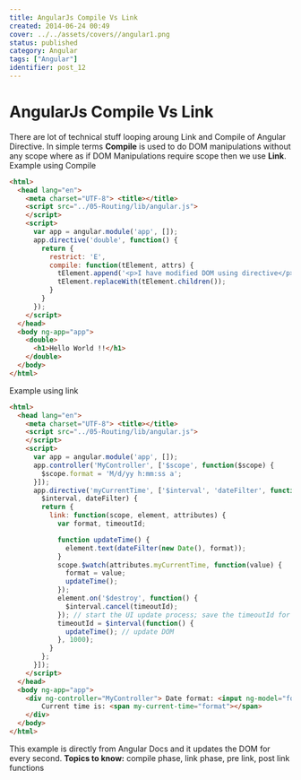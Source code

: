 ```yaml
---
title: AngularJs Compile Vs Link
created: 2014-06-24 00:49
cover: ../../assets/covers//angular1.png
status: published
category: Angular
tags: ["Angular"]
identifier: post_12
---
```


# AngularJs Compile Vs Link

There are lot of technical stuff looping aroung Link and Compile of Angular Directive. In simple terms **Compile** is used to do DOM manipulations without any scope where as if DOM Manipulations require scope then we use **Link**. Example using Compile

```html
<html>
  <head lang="en">
    <meta charset="UTF-8"> <title></title>
    <script src="../05-Routing/lib/angular.js">
    </script>
    <script>
      var app = angular.module('app', []);
      app.directive('double', function() {
        return {
          restrict: 'E',
          compile: function(tElement, attrs) {
            tElement.append('<p>I have modified DOM using directive</p>');
            tElement.replaceWith(tElement.children());
          }
        }
      });
    </script>
  </head>
  <body ng-app="app">
    <double>
      <h1>Hello World !!</h1>
    </double>
  </body>
</html>
```

Example using link

```html
<html>
  <head lang="en">
    <meta charset="UTF-8"> <title></title>
    <script src="../05-Routing/lib/angular.js">
    </script>
    <script>
      var app = angular.module('app', []);
      app.controller('MyController', ['$scope', function($scope) {
        $scope.format = 'M/d/yy h:mm:ss a';
      }]);
      app.directive('myCurrentTime', ['$interval', 'dateFilter', function(
        $interval, dateFilter) {
        return {
          link: function(scope, element, attributes) {
            var format, timeoutId;

            function updateTime() {
              element.text(dateFilter(new Date(), format));
            }
            scope.$watch(attributes.myCurrentTime, function(value) {
              format = value;
              updateTime();
            });
            element.on('$destroy', function() {
              $interval.cancel(timeoutId);
            }); // start the UI update process; save the timeoutId for canceling
            timeoutId = $interval(function() {
              updateTime(); // update DOM
            }, 1000);
          }
        };
      }]);
    </script>
  </head>
  <body ng-app="app">
    <div ng-controller="MyController"> Date format: <input ng-model="format"> <hr/>
        Current time is: <span my-current-time="format"></span>
    </div>
  </body>
</html>
```

This example is directly from Angular Docs and it updates the DOM for every second. **Topics to know:** compile phase, link phase, pre link, post link functions
